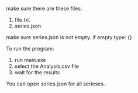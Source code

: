 make sure there are these files:
1. file.txt
2. series.json

make sure series.json is not empty. if empty type: {}

To run the program:
1. run main.exe
2. select the Analysis.csv file
3. wait for the results

You can open series.json for all serieses.
